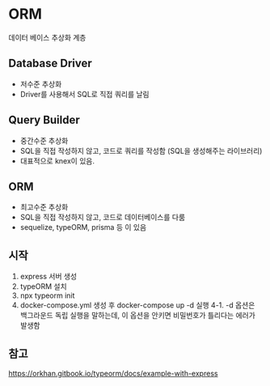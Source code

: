 # ORM

데이터 베이스 추상화 계층

## Database Driver

- 저수준 추상화
- Driver를 사용해서 SQL로 직접 쿼리를 날림

## Query Builder

- 중간수준 추상화
- SQL을 직접 작성하지 않고, 코드로 쿼리를 작성함 (SQL을 생성해주는 라이브러리)
- 대표적으로 knex이 있음.

## ORM

- 최고수준 추상화
- SQL을 직접 작성하지 않고, 코드로 데이터베이스를 다룸
- sequelize, typeORM, prisma 등 이 있음

## 시작

1. express 서버 생성
2. typeORM 설치
3. npx typeorm init
4. docker-compose.yml 생성 후 docker-compose up -d 실행
   4-1. -d 옵션은 백그라운드 독립 실행을 말하는데, 이 옵션을 안키면 비밀번호가 틀리다는 에러가 발생함

## 참고

https://orkhan.gitbook.io/typeorm/docs/example-with-express
